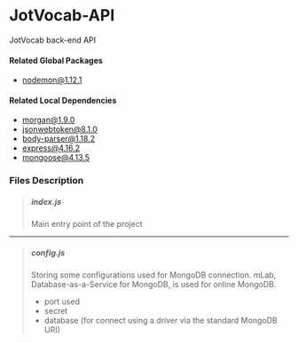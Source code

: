 # JotVocab-API
JotVocab back-end API

#### Related Global Packages
+ nodemon@1.12.1

#### Related Local Dependencies
+ morgan@1.9.0
+ jsonwebtoken@8.1.0
+ body-parser@1.18.2
+ express@4.16.2
+ mongoose@4.13.5

### Files Description

>##### index.js
> Main entry point of the project
-----------------------------------------------
> ##### config.js
> Storing some configurations used for MongoDB connection. mLab, Database-as-a-Service for MongoDB, is used for online MongoDB.
> + port used
> + secret
> + database (for connect using a driver via the standard MongoDB URI)
